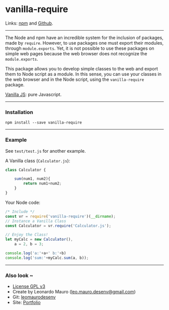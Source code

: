 # vanilla-require

Links: [npm](https://www.npmjs.com/package/vanilla-require) and [Github](https://github.com/leomaurodesenv/vanilla-require).   

---
The Node and npm have an incredible system for the inclusion of packages, made by `require`.
However, to use packages one must export their modules, through `module.exports`. Yet, it is not possible to use these packages on simple web pages because the web browser does not recognize the `module.exports`.

This package allows you to develop simple classes to the web and export them to Node script as a module. In this sense, you can use your classes in the web browser and in the Node script, using the `vanilla-require` package.

[Vanilla JS](http://vanilla-js.com/): pure Javascript.   

---
### Installation

```shell
npm install --save vanilla-require
```

---
### Example

See `test/test.js` for another example.   

A Vanilla class (`Calculator.js`):
```js
class Calculator {

    sum(num1, num2){
        return num1+num2;
    }
}
```
   
Your Node code:
```js
/* Include */
const vr = require('vanilla-require')(__dirname);
// Instance a Vanilla Class
const Calculator = vr.require('Calculator.js');

// Enjoy the Class!
let myCalc = new Calculator(),
    a = 2, b = 3;

console.log('a:'+a+' b:'+b)
console.log('sum:'+myCalc.sum(a, b));
```

---  
### Also look ~

* [License GPL v3](LICENSE)
* Create by Leonardo Mauro (leo.mauro.desenv@gmail.com)
* Git: [leomaurodesenv](https://github.com/leomaurodesenv/)
* Site: [Portfolio](http://leonardomauro.com/portfolio/)
